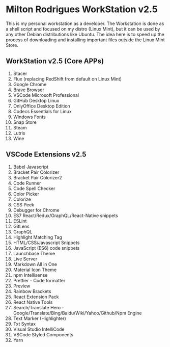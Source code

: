# Milton Rodrigues WorkStation v2.5

This is my personal workstation as a developer. The Workstation is done as a shell script and focused on my distro (Linux Mint), but it can be used by any other Debian distributions like Ubuntu. The idea here is to speed up the process of downloading and installing important files outside the Linux Mint Store.

## WorkStation v2.5 (Core APPs) 

1. Stacer
1. Flux (replacing RedShift from default on Linux Mint)
1. Google Chrome
1. Brave Browser
1. VSCode Microsoft Professional
1. GitHub Desktop Linux
1. OnlyOffice Desktop Edition
1. Codecs Essentials for Linux
1. Windows Fonts
1. Snap Store
1. Steam
1. Lutris
1. Wine

## VSCode Extensions v2.5

1. Babel Javascript
1. Bracket Pair Colorizer
1. Bracket Pair Colorizer2
1. Code Runner 
1. Code Spell Checker
1. Color Picker
1. Colorize
1. CSS Peek
1. Debugger for Chrome
1. ES7 React/Redux/GraphQL/React-Native snippets
1. ESLint
1. GitLens
1. GraphQL
1. Highlight Matching Tag
1. HTML/CSS/Javascript Snippets
1. JavaScript (ES6) code snippets
1. Launchbase Theme
1. Live Server
1. Markdown All in One
1. Material Icon Theme
1. npm Intellisense
1. Prettier - Code formatter
1. Preview
1. Rainbow Brackets
1. React Extension Pack
1. React Native Tools
1. Search/Translate Hero - Google/Translate/Bing/Baidu/Wiki/Yahoo/Github/Npm Engine
1. Text Marker (Highlighter)
1. Txt Syntax
1. Visual Studio IntelliCode
1. VSCode Styled Components
1. Yarn

